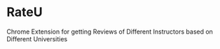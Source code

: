 # RateU
Chrome Extension for getting Reviews of Different Instructors based on Different Universities
